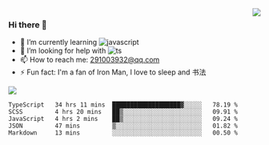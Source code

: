 <img align='right' src='https://github-readme-stats.vercel.app/api?username=niaogege&show_icons=true&theme=radical'/>

### Hi there 👋

- 🌱 I’m currently learning ![javascript](https://img.shields.io/badge/javacript-learn-orange)
- 🤔 I’m looking for help with ![ts](https://img.shields.io/badge/ts-learn-yellow)
- 📫 How to reach me: 291003932@qq.com
- ⚡ Fun fact:  I'm a fan of Iron Man, I love to sleep and 书法

![](https://github-readme-stats.vercel.app/api/top-langs/?username=niaogege&layout=compact)

<!--START_SECTION:waka-->
```text
TypeScript   34 hrs 11 mins  ███████████████████▓░░░░░   78.19 % 
SCSS         4 hrs 20 mins   ██▒░░░░░░░░░░░░░░░░░░░░░░   09.91 % 
JavaScript   4 hrs 2 mins    ██▒░░░░░░░░░░░░░░░░░░░░░░   09.24 % 
JSON         47 mins         ▒░░░░░░░░░░░░░░░░░░░░░░░░   01.82 % 
Markdown     13 mins         ░░░░░░░░░░░░░░░░░░░░░░░░░   00.50 % 
```
<!--END_SECTION:waka-->
